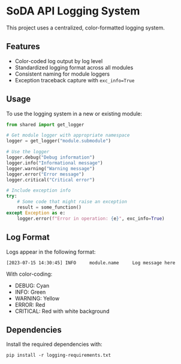 # SoDA API Logging System

This project uses a centralized, color-formatted logging system.

## Features

- Color-coded log output by log level
- Standardized logging format across all modules
- Consistent naming for module loggers
- Exception traceback capture with `exc_info=True`

## Usage

To use the logging system in a new or existing module:

```python
from shared import get_logger

# Get module logger with appropriate namespace
logger = get_logger("module.submodule")

# Use the logger
logger.debug("Debug information")
logger.info("Informational message")
logger.warning("Warning message")
logger.error("Error message")
logger.critical("Critical error")

# Include exception info
try:
    # Some code that might raise an exception
    result = some_function()
except Exception as e:
    logger.error(f"Error in operation: {e}", exc_info=True)
```

## Log Format

Logs appear in the following format:
```
[2023-07-15 14:30:45] INFO     module.name     Log message here
```

With color-coding:
- DEBUG: Cyan
- INFO: Green
- WARNING: Yellow
- ERROR: Red
- CRITICAL: Red with white background

## Dependencies

Install the required dependencies with:
```
pip install -r logging-requirements.txt
``` 